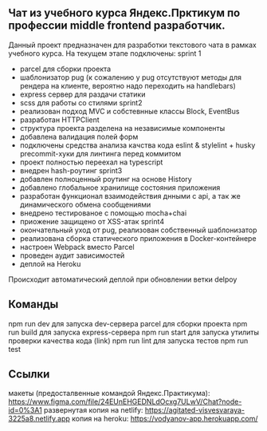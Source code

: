 ## Чат из учебного курса Яндекс.Прктикум по профессии middle frontend разработчик.
Данный проект предназначен для разработки текстового чата в рамках учебного курса. 
На текущем этапе подключены:
sprint 1
- parcel для сборки проекта
- шаблонизатор pug (к сожалению у pug отсутствуют методы для рендера на клиенте, вероятно надо переходить на handlebars)
- express сервер для раздачи статики
- scss для работы со стилями 
sprint2
- реализован подход MVC и собстевнные классы Block, EventBus
- разработан HTTPClient 
- структура проекта разделена на независимые компоненты
- добавлена валидация полей форм
- подключены средства анализа качства кода eslint & stylelint + husky precommit-хуки для линтинга перед коммитом
- проект полностью переехал на typescript
- внедрен hash-роутинг
sprint3
- добавлен полноценный роутинг на основе History
- добавлено глобальное хранилище состояния приложения
- разработан функционал взаимодействия днными с api, а так же  динамического обмена сообщениями
- внедрено тестированое с помощью mocha+chai
- приожение защищено от XSS-атак
sprint4
- окончательный уход от pug, реализован собственный шаблонизатор   
- реализована сборка статического приложения в Docker-контейнере 
- настроен Webpack вместо Parcel 
- проведен аудит зависимостей
- деплой на Heroku

Происходит автоматический деплой при обновлении ветки delpoy
## Команды
npm run dev для запуска dev-сервера parcel
для сборки проекта npm run build
для запуска express-сервера npm run start
для запуска утилиты проверки качества кода (link) npm run lint
для запуска тестов npm run test

## Ссылки
макеты (предосталвенные командой Яндекс.Практикума): https://www.figma.com/file/24EUnEHGEDNLdOcxg7ULwV/Chat?node-id=0%3A1 
развернутая копия на netlify: https://agitated-visvesvaraya-3225a8.netlify.app 
копия на heroku: https://vodyanov-app.herokuapp.com/ 

